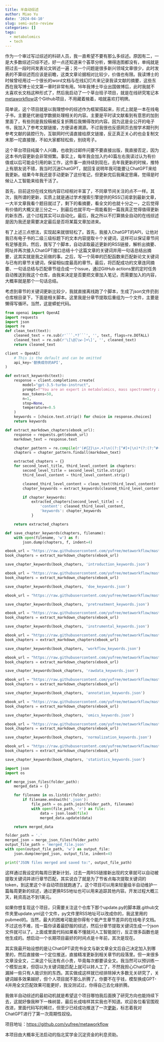```yaml
---
title: 半自动综述
author: Miao Yu
date: '2024-04-10'
slug: semi-auto-review
categories: []
tags:
  - metabolomics
  - tech
---
```

作为一个审过写过综述的科研人员，我一直希望不要有那么多综述。原因有二，一是大多数综述只综不述，好一点还知道来个荟萃分析，懒得连图都没有，单纯就是把过去一段时间发表论文转述一遍；另一个问题是很多新兴领域文章很少，此时发表的不算综述而应该是前瞻，这类文章论据相对比较少，价值也有限。我读博士的时候曾经用过一个很长的word文档与在线幻灯片来记录我读文献的摘要，这些东西在我写博士论文第一章时非常有用。16年我博士毕业出国做博后，此时我就不太喜欢长文档这种形式了，然后我启动了一个草台班子项目，就是在线研究笔记本[metaworkflow](https://bookdown.org/yufree/Metabolomics/)这个Github项目，不用藏着掖着，咱就喜欢打明牌。

简单说，这个项目就是以我理想中的综述作为框架搭起来，形式上就是一本在线电子书，主要是代谢组学数据处理相关的内容。主要是平时读文献看到有意思的加到里面了，有些则是我投稿被反复折腾后我懒得改的内容。因为这是全公开的电子书，我加入了参考文献链接，方便读者溯源。不过我很也反感网页去按学术期刊列参考文献的装腔行为，互联网时代请直接给原文链接，反正真正关心的也会复制文末那一坨直接搜，不如大家都轻松些，别绕弯子。

这个草台项目纯属个人兴趣，也收到过邮件问要不要直接出版，我直接否定，因为这本书内容更新会非常频繁。事实上，每年我会加入约40篇左右我读过认为有价值或以后可能会引用的新工作，这件事一直持续到现在。去年我更新的时候，推特上有朋友说不错，我当时沉迷ChatGPT，就回复说明年我可能要让ChatGPT来给我更新。结果今年我还是手动更新了这份笔记，但更新完后我痛定思痛，觉得是时候让人工智能来给我干活了。

首先，目前这份在线文档内容已经相对丰富了，不同章节间关注的点不一样。其次，我所谓的更新，实质上就是通过学术搜索引擎提供的RSS订阅拿到最新文章，一大半文章我看个题目就过了，剩下的看摘要，看全文的也就十分之一，之后觉得有价值的大概又是三分之一，到最后也就平均一周能看到一篇我真正觉得值得更新的新东西，这个过程其实可以自动化。最后，我之所以不打算搞全自动的在线综述是因为我还是需要决定最后是否将某篇文章加进来。

有了上述三点想法，实现起来就很轻松了。首先，我接入ChatGPT的API，让他对我已有电子书的二级三级标题下的文本内容提取十个关键词，这样可以保证章节间有足够差异。然后，我写了个脚本，自动读取最近更新的RSS链接，解析出摘要、网址并再次接入ChatGPT接口总结十个这篇文章的关键词并用一句话总结出摘要，这其实就是我之前做的事。之后，写一个简单的匹配函数来匹配新论文关键词与已有的章节关键词，保留相似度最高的章节。最后，将匹配成功的文章连同摘要、一句话总结与匹配章节组合成一个issue，通过GitHub actions里的定时任务自动推送到我这个仓库，由我来决定是否要把文章加入笔记，而需要加入的内容，大概率就是那个一句话总结。

考虑到章节的关键词更新比较少，我就直接离线跑了个脚本，生成了json文件扔到仓库根目录下，下面是相关脚本。这里我是分章节提取后重组为一个文件，主要是懒得写循环。当然，这是蟒蛇代码。

```python
from openai import OpenAI
import requests
import json
import re
def clean_text(text):
    cleaned_text = re.sub(r'```.*?```', '', text, flags=re.DOTALL)
    cleaned_text = re.sub(r'\[\@[\w-]+\]', '', cleaned_text)
    return cleaned_text

client = OpenAI(
    # This is the default and can be omitted
    api_key='替换成你的API',
)

def extract_keywords(text):
    response = client.completions.create(
        model="gpt-3.5-turbo-instruct",
        prompt=f"You are an expert in metabolomics, mass spectrometry and analytical chemistry, extract 10 keywords from the text without numbering and separate them by comma and keywords should not include Mass spectrometry, analytical chemistry, metabolomics: '{text[:4000]}'",
        max_tokens=50,
        n=1,
        stop=None,
        temperature=0.5
    )
    keywords = [choice.text.strip() for choice in response.choices]
    return keywords

def extract_markdown_chapters(ebook_url):
    response = requests.get(ebook_url)
    markdown_text = response.text

    chapter_pattern = re.compile(r'(#{2}\s+.+)\n((?:[^#]+|\n)*(?:(?:^#{3}\s+.+)(?:[^#]+|\n)*)*)')
    chapters = chapter_pattern.findall(markdown_text)

    extracted_chapters = {}
    for second_level_title, third_level_content in chapters:
        second_level_title = second_level_title.strip()
        third_level_content = third_level_content.strip()

        cleaned_third_level_content = clean_text(third_level_content)
        chapter_keywords = extract_keywords(cleaned_third_level_content)

        if chapter_keywords:
            extracted_chapters[second_level_title] = {
                'content': cleaned_third_level_content,
                'keywords': chapter_keywords
            }

    return extracted_chapters

def save_chapter_keywords(chapters, filename):
    with open(filename, 'w') as f:
        json.dump(chapters, f, indent=4)

ebook_url = "https://raw.githubusercontent.com/yufree/metaworkflow/master/01-introduction.Rmd"
book_chapters = extract_markdown_chapters(ebook_url)

save_chapter_keywords(book_chapters, 'introduction_keywords.json')

ebook_url = "https://raw.githubusercontent.com/yufree/metaworkflow/master/02-doe.Rmd"
book_chapters = extract_markdown_chapters(ebook_url)

save_chapter_keywords(book_chapters, 'doe_keywords.json')

ebook_url = "https://raw.githubusercontent.com/yufree/metaworkflow/master/03-pretreatment.Rmd"

save_chapter_keywords(book_chapters, 'pretreatment_keywords.json')

ebook_url = "https://raw.githubusercontent.com/yufree/metaworkflow/master/04-instrumental.Rmd"
book_chapters = extract_markdown_chapters(ebook_url)

save_chapter_keywords(book_chapters, 'instrumental_keywords.json')

ebook_url = "https://raw.githubusercontent.com/yufree/metaworkflow/master/05-workflow.Rmd"
book_chapters = extract_markdown_chapters(ebook_url)

save_chapter_keywords(book_chapters, 'workflow_keywords.json')

ebook_url = "https://raw.githubusercontent.com/yufree/metaworkflow/master/06-rawdata.Rmd"
book_chapters = extract_markdown_chapters(ebook_url)

save_chapter_keywords(book_chapters, 'rawdata_keywords.json')

ebook_url = "https://raw.githubusercontent.com/yufree/metaworkflow/master/07-annotation.Rmd"
book_chapters = extract_markdown_chapters(ebook_url)

save_chapter_keywords(book_chapters, 'annotation_keywords.json')

ebook_url = "https://raw.githubusercontent.com/yufree/metaworkflow/master/08-omics.Rmd"
book_chapters = extract_markdown_chapters(ebook_url)

save_chapter_keywords(book_chapters, 'omics_keywords.json')

ebook_url = "https://raw.githubusercontent.com/yufree/metaworkflow/master/09-normalization.Rmd"
book_chapters = extract_markdown_chapters(ebook_url)

save_chapter_keywords(book_chapters, 'normalization_keywords.json')

ebook_url = "https://raw.githubusercontent.com/yufree/metaworkflow/master/10-statistics.Rmd"
book_chapters = extract_markdown_chapters(ebook_url)

save_chapter_keywords(book_chapters, 'statistics_keywords.json')

import json
import os

def merge_json_files(folder_path):
    merged_data = {}

    for filename in os.listdir(folder_path):
        if filename.endswith('.json'):
            file_path = os.path.join(folder_path, filename)
            with open(file_path, 'r') as file:
                data = json.load(file)
                merged_data.update(data)

    return merged_data

folder_path = '.'
merged_json = merge_json_files(folder_path)
output_file_path = 'merged_file.json'
with open(output_file_path, 'w') as output_file:
    json.dump(merged_json, output_file, indent=4)

print("JSON files merged and saved to:", output_file_path)
```

这样通过我设定的每周日更新计划，过去一周RSS链接新出现的文章就可以自动被提取关键词并进行章节匹配，其实说白了就是为了节省点每次提取关键词的token，到这里这个半自动项目就跑通了。这个项目可以用来轻量级半自动维护一篇每周更新的综述，通过更换RSS地址也可以用来追踪其他内容。开发过程大概三天，耗资高达不到1美元。

如果你想复现这个项目，只需要关注这个仓库下那个update.py的脚本跟.github文件夹里update.yml这个文件，py文件里RSS地址可以改成你的，我这里用的pubmed的。当然，最大的困难可能是你得有个能产生章节差异的在线电子文档。不过这也不难，找一篇你读着最舒服的综述，然后分章节提取关键词生成一个json文件就可以了。上面或里面代码如果看不懂就问人工智能就行，反正很多函数也是他生成的。想启动一个长期项目最好的时间点是十年前，其次是现在。

其实我最开始设想的是让ChatGPT读完书全文与新文章全文后自己决定加入到哪里的，然后直接做一个定位推送，直接精准更新到相关章节的段落里。但一来很多文章没全文，二来这个玩法有点小贵，毕竟每次都要读全文。我当然可以预训练一个模型出来，但窃以为关键词能匹配上就可以转人工了，不然我担心ChatGPT会漏掉一些只有人能识别的东西。其实做成这样就已经排除掉大多数无关研究了，关键词越多效果越好，但个人项目就不那么折腾了。你要不在乎钱，模型换成GPT-4并用全文匹配效果可能更好，我没测试过，你得自己去化缘折腾。

我做半自动综述的最初动机就是希望这个项目哪怕我后面换了研究方向也能持续下去，这就好像我种下一株树苗，最后长成啥样其实我也不知道。欢迎各位看官围观改进，里面代码写的稀烂，但至少已经成功推送了一次[更新](https://github.com/yufree/metaworkflow/issues/20)，标志着我对ChatGPT进行了第一次周期性奴役。

项目地址：https://github.com/yufree/metaworkflow

本项目由大概率无法启动的指北奖学金沉淀资金的利息资助。
